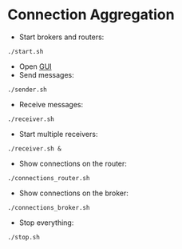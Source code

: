# Connection Aggregation

* Start brokers and routers:
```
./start.sh
```
* Open [GUI](http://localhost:8080)
* Send messages:
```
./sender.sh
```
* Receive messages:
```
./receiver.sh
```
* Start multiple receivers:
```
./receiver.sh &
```
* Show connections on the router:
```
./connections_router.sh
```
* Show connections on the broker:
```
./connections_broker.sh
```
* Stop everything:
```
./stop.sh
```
